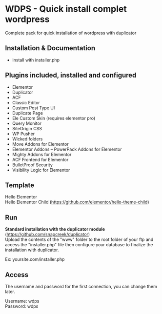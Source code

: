 # WDPS - Quick install complet wordpress
Complete pack for quick installation of wordpress with duplicator

## Installation & Documentation
- Install with installer.php

## Plugins included, installed and configured
- Elementor
- Duplicator
- ACF
- Classic Editor
- Custom Post Type UI 
- Duplicate Page
- Ele Custom Skin (requires elementor pro)
- Query Monitor
- SiteOrigin CSS
- WP Pusher
- Wicked folders
- Move Addons for Elementor
- Elementor Addons – PowerPack Addons for Elementor
- Mighty Addons for Elementor
- ACF Frontend for Elementor
- BulletProof Security
- Visibility Logic for Elementor

## Template
Hello Elementor<br>
Hello Elementor Child (https://github.com/elementor/hello-theme-child)

## Run
<b>Standard installation with the duplicator module</b> (https://github.com/snapcreek/duplicator)<br> 
Upload the contents of the "www" folder to the root folder of your ftp and access the "installer.php" file then configure your database to finalize the installation with duplicator.

Ex: yoursite.com/installer.php

## Access
The username and password for the first connection, you can change them later.

Username: wdps<br>
Password: wdps
